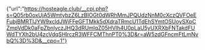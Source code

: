 {"url":"https://hosteagle.club/__cpi.php?s=Q05rb0oxUjA5WmtybzZ6LzBIOGt0dWRhMmJPQUdzNnM0cXczQVFOeEFubjBMRTlJYW9xcldJWjFFeGFTMkk5dXdraTRmcU1TdEhSYmtOSUoySXpCZmpVdDk0aFpZbnlyczJHQ3dRUmlqZ05HVlh4U0pLaU5yUXRXbFNTakdFUWdTYXh2bU4zcVdqSHlrczR3WFFCMThnPT0%3D&r=aW5zdGFncmFtLmNvbQ%3D%3D&__cpo=1"}
